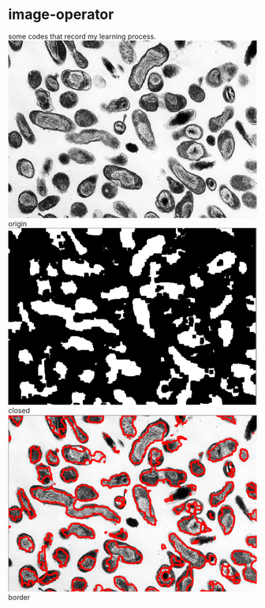 # image-operator
some codes  that record my learning process.
![origin](https://github.com/Sophiaaaaaaaaaaa/image-operator/blob/master/cell.jpg?raw=true)
origin
![closed](https://github.com/Sophiaaaaaaaaaaa/image-operator/blob/master/closed.png)
closed
![boder](https://github.com/Sophiaaaaaaaaaaa/image-operator/blob/master/border.png)
border
